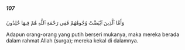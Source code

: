 ##### 107

<span class="ayah">وَأَمَّا ٱلَّذِينَ ٱبْيَضَّتْ وُجُوهُهُمْ فَفِى رَحْمَةِ ٱللَّهِ هُمْ فِيهَا خَٰلِدُونَ</span>

<span class="ayah_translation">Adapun orang-orang yang putih berseri mukanya, maka mereka berada dalam rahmat Allah (surga); mereka kekal di dalamnya.</span>
